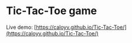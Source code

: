 # Tic-Tac-Toe game
Live demo: [https://caloyv.github.io/Tic-Tac-Toe/](https://caloyv.github.io/Tic-Tac-Toe/)
